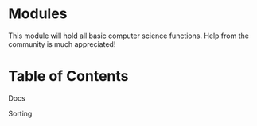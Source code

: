 # Modules

This module will hold all basic computer science functions. Help from the community is much appreciated!

# Table of Contents
Docs

Sorting
